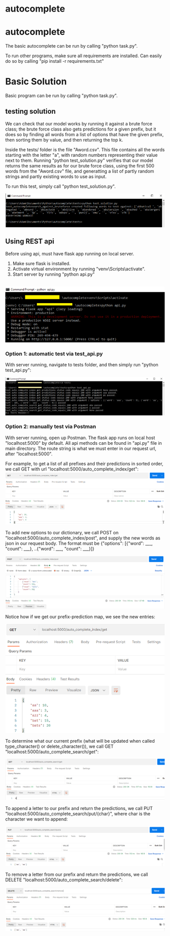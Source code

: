# autocomplete


<h1>autocomplete</h1>
The basic autocomplete can be run by calling "python task.py".

To run other programs, make sure all requirements are installed. Can easily do so by calling
"pip install -r requirements.txt"

<h1>Basic Solution</h1>
Basic program can be run by calling "python task.py".

<h2>testing solution</h2>
We can check that our model works by running it against a brute force class; the brute force class also gets predictions for a given prefix, but it does so by finding all words from a list of options that have the given prefix, then sorting them by value, and then returning the top k.

Inside the tests/ folder is the file "Aword.csv". This file contains all the words starting with the letter "a", with random numbers representing their value next to them. 
Running "python test_solution.py" verifies that our model returns the same results as for our brute force class, using the first 500 words from the "Aword.csv" file, and generatting a list of partly random strings and partly existing words to use as input. 

To run this test, simply call "python test_solution.py". 

![](screenshots/test_solution.PNG)


<h2>Using REST api</h2>
Before using api, must have flask app running on local server.

1. Make sure flask is installed. 
2. Activate virtual environment by running "venv\Scripts\activate". 
3. Start server by running "python api.py"
<br><br>

<img src="https://github.com/aginton/autocomplete/blob/9bba1245ea274af516f3edef3f4c753c5d1c5bca/screenshots/start_flask.png">


<h3>Option 1: automatic test via test_api.py</h3>
With server running, navigate to tests folder, and then simply run "python test_api.py":

![](screenshots/test_api.png)

<h3>Option 2: manually test via Postman</h3>
With server running, open up Postman. The flask app runs on local host "localhost:5000" by default. 
All api methods can be found in "api.py" file in main directory. The route string is what we must enter in our request url, after "localhost:5000". 

For example, to get a list of all prefixes and their predictions in sorted order, we call GET with url "localhost:5000/auto_complete_index/get":
![](screenshots/autocomplete_index_get.PNG)

To add new options to our dictionary, we call POST on "localhost:5000/auto_complete_index/post", and supply the new words as json in our request body. 
The format must be {"options": [{"word": ___, "count": ___}, ..{"word": ___, "count": ___}]}

![](screenshots/autocomplete_index_post.PNG)

Notice how if we get our prefix-prediction map, we see the new entries:

![](screenshots/autocomplete_index_get_updated.PNG)

To determine what our current prefix (what will be updated when called type_character() or delete_character()), we call GET "localhost:5000/auto_complete_search/get":

![](screenshots/autocomplete_search_get.PNG)

To append a letter to our prefix and return the predictions, we call PUT "localhost:5000/auto_complete_search/put/{char}", where char is the character we want to append:

![](screenshots/autocomplete_search_put.PNG)

To remove a letter from our prefix and return the predictions, we call DELETE "localhost:5000/auto_complete_search/delete":

![](screenshots/autocomplete_search_delete.PNG)



